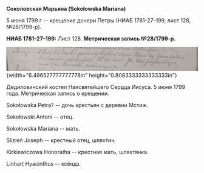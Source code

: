 **Соколовская Марьяна (Sokołowska Mariana)**

5 июня 1799 г -- крещение дочери Петры (НИАБ 1781-27-199, лист 128,
№28/1799-р).

**НИАБ 1781-27-199:** Лист 128. **Метрическая запись №28/1799-р.**

![](./media/d13229a762bf8718a23cf488b77b181451de96dd.png){width="6.496527777777778in"
height="0.8083333333333333in"}

Дедиловичский костел Наисвятейшего Сердца Иисуса. 5 июня 1799 года.
Метрическая запись о крещении.

Sokołowska Petra? -- дочь крестьян с деревни Мстиж.

Sokołowski Antoni -- отец.

Sokołowska Mariana -- мать.

Slizień Joseph -- крестный отец, шляхтич.

Kirkiewiczowa Honoratha -- крестная мать, шляхтянка.

Linhart Hyacinthus -- ксёндз.
